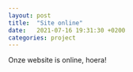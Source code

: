 ```yaml
---
layout: post
title:  "Site online"
date:   2021-07-16 19:31:30 +0200
categories: project
---
```

Onze website is online, hoera!
